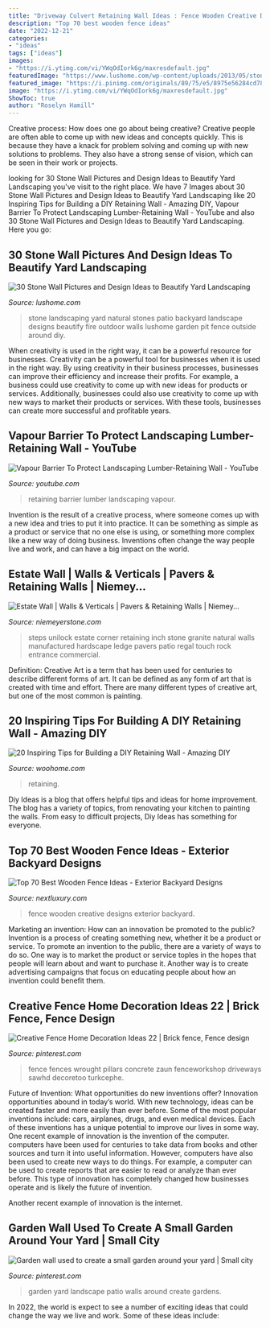 ```yaml
---
title: "Driveway Culvert Retaining Wall Ideas : Fence Wooden Creative Designs Exterior Backyard"
description: "Top 70 best wooden fence ideas"
date: "2022-12-21"
categories:
- "ideas"
tags: ["ideas"]
images:
- "https://i.ytimg.com/vi/YWqOdIork6g/maxresdefault.jpg"
featuredImage: "https://www.lushome.com/wp-content/uploads/2013/05/stone-wall-design-ideas-yard-landscaping-15.jpg"
featured_image: "https://i.pinimg.com/originals/89/75/e5/8975e56284cd78f1c2e9ff5e91d53fdf.jpg"
image: "https://i.ytimg.com/vi/YWqOdIork6g/maxresdefault.jpg"
ShowToc: true
author: "Roselyn Hamill"
---
```



Creative process: How does one go about being creative?
Creative people are often able to come up with new ideas and concepts quickly. This is because they have a knack for problem solving and coming up with new solutions to problems. They also have a strong sense of vision, which can be seen in their work or projects.

	

		
looking for 30 Stone Wall Pictures and Design Ideas to Beautify Yard Landscaping you've visit to the right place. We have 7 Images about 30 Stone Wall Pictures and Design Ideas to Beautify Yard Landscaping like 20 Inspiring Tips for Building a DIY Retaining Wall - Amazing DIY, Vapour Barrier To Protect Landscaping Lumber-Retaining Wall - YouTube and also 30 Stone Wall Pictures and Design Ideas to Beautify Yard Landscaping. Here you go:
		
    
## 30 Stone Wall Pictures And Design Ideas To Beautify Yard Landscaping

<img loading=lazy src="https://www.lushome.com/wp-content/uploads/2013/05/stone-wall-design-ideas-yard-landscaping-15.jpg" onerror="this.onerror=null;this.src='https://tse4.mm.bing.net/th?id=OIP.aIhm8hYBqULcnEn_HBFFlQHaE6&amp;pid=15.1';" alt="30 Stone Wall Pictures and Design Ideas to Beautify Yard Landscaping">

_Source: lushome.com_

>stone landscaping yard natural stones patio backyard landscape designs beautify fire outdoor walls lushome garden pit fence outside around diy. 

	

When creativity is used in the right way, it can be a powerful resource for businesses.
Creativity can be a powerful tool for businesses when it is used in the right way. By using creativity in their business processes, businesses can improve their efficiency and increase their profits. For example, a business could use creativity to come up with new ideas for products or services. Additionally, businesses could also use creativity to come up with new ways to market their products or services. With these tools, businesses can create more successful and profitable years.

    
## Vapour Barrier To Protect Landscaping Lumber-Retaining Wall - YouTube

<img loading=lazy src="https://i.ytimg.com/vi/YWqOdIork6g/maxresdefault.jpg" onerror="this.onerror=null;this.src='https://tse2.mm.bing.net/th?id=OIP.bUhhjF4jFyA2nbsqLX7l_wHaEK&amp;pid=15.1';" alt="Vapour Barrier To Protect Landscaping Lumber-Retaining Wall - YouTube">

_Source: youtube.com_

>retaining barrier lumber landscaping vapour. 

	

Invention is the result of a creative process, where someone comes up with a new idea and tries to put it into practice. It can be something as simple as a product or service that no one else is using, or something more complex like a new way of doing business. Inventions often change the way people live and work, and can have a big impact on the world.

    
## Estate Wall | Walls &amp; Verticals | Pavers &amp; Retaining Walls | Niemey...

<img loading=lazy src="https://www.niemeyerstone.com/products/images/products/original/estate-wall_7.jpg" onerror="this.onerror=null;this.src='https://tse4.mm.bing.net/th?id=OIP.0y2sHj7yIgRaCrvB49N09wHaD3&amp;pid=15.1';" alt="Estate Wall | Walls &amp; Verticals | Pavers &amp; Retaining Walls | Niemey...">

_Source: niemeyerstone.com_

>steps unilock estate corner retaining inch stone granite natural walls manufactured hardscape ledge pavers patio regal touch rock entrance commercial. 

	

Definition:
Creative Art is a term that has been used for centuries to describe different forms of art. It can be defined as any form of art that is created with time and effort. There are many different types of creative art, but one of the most common is painting.

    
## 20 Inspiring Tips For Building A DIY Retaining Wall - Amazing DIY

<img loading=lazy src="https://www.woohome.com/wp-content/uploads/2017/04/improve-your-yard-by-a-retaining-wall-1-1.jpg" onerror="this.onerror=null;this.src='https://tse3.mm.bing.net/th?id=OIP.toUP6qq077tYRIm9J1iHBwHaLA&amp;pid=15.1';" alt="20 Inspiring Tips for Building a DIY Retaining Wall - Amazing DIY">

_Source: woohome.com_

>retaining. 

	

Diy Ideas is a blog that offers helpful tips and ideas for home improvement. The blog has a variety of topics, from renovating your kitchen to painting the walls. From easy to difficult projects, Diy Ideas has something for everyone.

    
## Top 70 Best Wooden Fence Ideas - Exterior Backyard Designs

<img loading=lazy src="http://nextluxury.com/wp-content/uploads/creative-wooden-fence-home-ideas.jpg" onerror="this.onerror=null;this.src='https://tse4.mm.bing.net/th?id=OIP.5m337TYTH7NYCprBxmV60gAAAA&amp;pid=15.1';" alt="Top 70 Best Wooden Fence Ideas - Exterior Backyard Designs">

_Source: nextluxury.com_

>fence wooden creative designs exterior backyard. 

	

Marketing an invention: How can an innovation be promoted to the public?
Invention is a process of creating something new, whether it be a product or service. To promote an invention to the public, there are a variety of ways to do so. One way is to market the product or service toples in the hopes that people will learn about and want to purchase it. Another way is to create advertising campaigns that focus on educating people about how an invention could benefit them.

    
## Creative Fence Home Decoration Ideas 22 | Brick Fence, Fence Design

<img loading=lazy src="https://i.pinimg.com/736x/2e/cf/5d/2ecf5d8380262f86ac63a0e133698caa.jpg" onerror="this.onerror=null;this.src='https://tse3.mm.bing.net/th?id=OIP.E8KAUYAuotZTLso8el90qwHaEa&amp;pid=15.1';" alt="Creative Fence Home Decoration Ideas 22 | Brick fence, Fence design">

_Source: pinterest.com_

>fence fences wrought pillars concrete zaun fenceworkshop driveways sawhd decoretoo turkcephe. 

	

Future of Invention: What opportunities do new inventions offer?
Innovation opportunities abound in today’s world. With new technology, ideas can be created faster and more easily than ever before. Some of the most popular inventions include: cars, airplanes, drugs, and even medical devices. Each of these inventions has a unique potential to improve our lives in some way. 
One recent example of innovation is the invention of the computer. computers have been used for centuries to take data from books and other sources and turn it into useful information. However, computers have also been used to create new ways to do things. For example, a computer can be used to create reports that are easier to read or analyze than ever before. This type of innovation has completely changed how businesses operate and is likely the future of invention. 

Another recent example of innovation is the internet.

    
## Garden Wall Used To Create A Small Garden Around Your Yard | Small City

<img loading=lazy src="https://i.pinimg.com/originals/89/75/e5/8975e56284cd78f1c2e9ff5e91d53fdf.jpg" onerror="this.onerror=null;this.src='https://tse4.mm.bing.net/th?id=OIP.1Kf27bWzAz_OBoh5SvtEjwHaLL&amp;pid=15.1';" alt="Garden wall used to create a small garden around your yard | Small city">

_Source: pinterest.com_

>garden yard landscape patio walls around create gardens. 

	

In 2022, the world is expect to see a number of exciting ideas that could change the way we live and work. Some of these ideas include:

